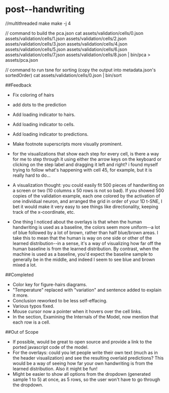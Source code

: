 # post--handwriting

//multithreaded make
make -j 4

// command to build the pca.json
cat assets/validation/cells/0.json assets/validation/cells/1.json assets/validation/cells/2.json assets/validation/cells/3.json assets/validation/cells/4.json assets/validation/cells/5.json assets/validation/cells/6.json assets/validation/cells/7.json assets/validation/cells/8.json | bin/pca > assets/pca.json

// command to run tsne for sorting (copy the output into metadata.json's sortedOrder)
cat assets/validation/cells/0.json | bin/sort


##Feedback

- Fix coloring of hairs
- add dots to the prediction
- Add loading indicator to hairs.
- Add loading indicator to cells.
- Add loading indicator to predictions.
- Make footnote superscripts more visually prominent.

- for the visualizations that show each step for every cell, is there a way for me to step through it using either the arrow keys on the keyboard or clicking on the step label and dragging it left and right? i found myself trying to follow what's happening with cell 45, for example, but it is really hard to do...

- A visualization thought: you could easily fit 500 pieces of handwriting on a screen or two (10 columns x 50 rows is not so bad). If you showed 500 copies of the validation example, each one colored by the activation of one individual neuron, and arranged the grid in order of your 1D t-SNE, I bet it would make it very easy to see things like directionality, keeping track of the x-coordinate, etc.

- One thing I noticed about the overlays is that when the human handwriting is used as a baseline, the colors seem more uniform--a lot of blue followed by a lot of brown, rather than half blue/brown areas. I take this to mean that the human is way on one side or other of the learned distribution--in a sense, it's a way of visualizing how far off the human baseline is from the learned distribution. By contrast, when the machine is used as a baseline, you'd expect the baseline sample to generally be in the middle, and indeed I seem to see blue and brown mixed a lot.

##Completed
- Color key for figure-hairs diagrams.
- "Temperature" replaced with "variation" and sentence added to explain it more.
- Conclusion reworked to be less self-effacing.
- Various typos fixed.
- Mouse cursor now a pointer when it hovers over the cell links.
- In the section, Examining the Internals of the Model, now mention that each row is a cell.

##Out of Scope
- If possible, would be great to open source and provide a link to the ported javascript code of the model.
- For the overlays: could you let people write their own text (much as in the header visualization) and see the resulting overlaid predictions? This would be a way of seeing how far your own handwriting is from the learned distribution. Also it might be fun!
- Might be easier to show all options from the dropdown (generated sample 1 to 5) at once, as 5 rows, so the user won't have to go through the dropdown.
